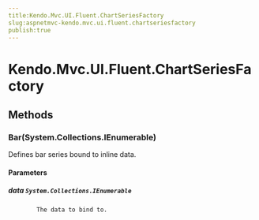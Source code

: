 ```yaml
---
title:Kendo.Mvc.UI.Fluent.ChartSeriesFactory
slug:aspnetmvc-kendo.mvc.ui.fluent.chartseriesfactory
publish:true
---
```


# Kendo.Mvc.UI.Fluent.ChartSeriesFactory

## Methods

### Bar(System.Collections.IEnumerable)
Defines bar series bound to inline data.

#### Parameters

##### data `System.Collections.IEnumerable`

            The data to bind to.
            